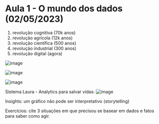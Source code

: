 # Aula 1 - O mundo dos dados (02/05/2023)

1. revolução cognitiva (70k anos)
2. revolução agrícola (12k anos)
3. revolução científica (500 anos)
4. revolução industrial (300 anos)
5. revolução digital (agora)



![image](https://user-images.githubusercontent.com/24459642/235800697-145a6806-7e2a-4bde-bb36-f6bccb461a9d.png)

![image](https://user-images.githubusercontent.com/24459642/235800703-ccb96757-3fb2-4a06-ae87-2a57c668fad3.png)

![image](https://user-images.githubusercontent.com/24459642/235802127-ebc57cc5-4183-4913-bad5-d76bf2adccd7.png)


Sistema Laura - Analytics para salvar vidas:
![image](https://user-images.githubusercontent.com/24459642/235804487-594fbcf4-6239-43f3-a35f-097419ab529c.png)


Insights:
um gráfico não pode ser interpretativo (storytelling)


Exercícios:
cite 3 situações em que precisou se basear em dados e fatos para saber como agir.
